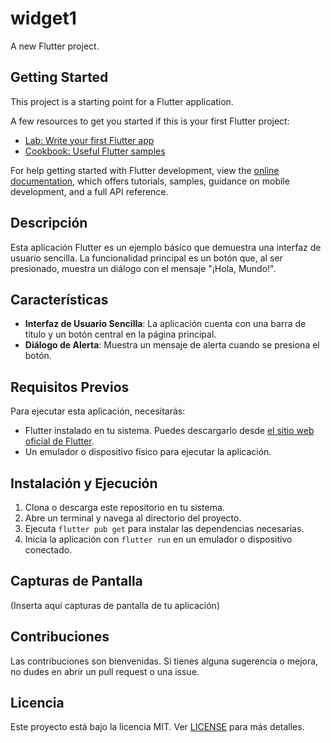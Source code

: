 # widget1

A new Flutter project.

## Getting Started

This project is a starting point for a Flutter application.

A few resources to get you started if this is your first Flutter project:

- [Lab: Write your first Flutter app](https://docs.flutter.dev/get-started/codelab)
- [Cookbook: Useful Flutter samples](https://docs.flutter.dev/cookbook)

For help getting started with Flutter development, view the
[online documentation](https://docs.flutter.dev/), which offers tutorials,
samples, guidance on mobile development, and a full API reference.

## Descripción

Esta aplicación Flutter es un ejemplo básico que demuestra una interfaz de usuario sencilla. La funcionalidad principal es un botón que, al ser presionado, muestra un diálogo con el mensaje "¡Hola, Mundo!".

## Características

- **Interfaz de Usuario Sencilla**: La aplicación cuenta con una barra de título y un botón central en la página principal.
- **Diálogo de Alerta**: Muestra un mensaje de alerta cuando se presiona el botón.

## Requisitos Previos

Para ejecutar esta aplicación, necesitarás:
- Flutter instalado en tu sistema. Puedes descargarlo desde [el sitio web oficial de Flutter](https://flutter.dev/docs/get-started/install).
- Un emulador o dispositivo físico para ejecutar la aplicación.

## Instalación y Ejecución

1. Clona o descarga este repositorio en tu sistema.
2. Abre un terminal y navega al directorio del proyecto.
3. Ejecuta `flutter pub get` para instalar las dependencias necesarias.
4. Inicia la aplicación con `flutter run` en un emulador o dispositivo conectado.

## Capturas de Pantalla

(Inserta aquí capturas de pantalla de tu aplicación)

## Contribuciones

Las contribuciones son bienvenidas. Si tienes alguna sugerencia o mejora, no dudes en abrir un pull request o una issue.

## Licencia

Este proyecto está bajo la licencia MIT. Ver [LICENSE](LICENSE) para más detalles.

